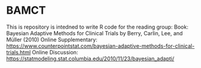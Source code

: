 # BAMCT
This is repository is intedned to write R code for the reading group: 
Book: Bayesian Adaptive Methods for Clinical Trials by Berry, Carlin, Lee, and Müller (2010)
Online Supplementary: https://www.counterpointstat.com/bayesian-adaptive-methods-for-clinical-trials.html
Online Discussion: https://statmodeling.stat.columbia.edu/2010/11/23/bayesian_adapti/
